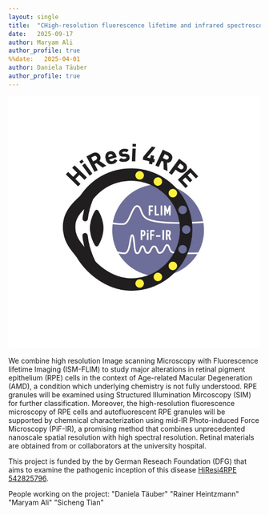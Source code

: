 ```yaml
---
layout: single
title:  "CHigh-resolution fluorescence lifetime and infrared spectroscopic characterization of pathogenic retinal pigment epithelium cell organelles (HiResi4RPE)"
date:   2025-09-17
author: Maryam Ali
author_profile: true
%%date:   2025-04-01
author: Daniela Täuber
author_profile: true
---
```


![BSAAdsorption](/assets/images/projects/HiResi4RPE.jpg)


We combine high resolution Image scanning Microscopy with Fluorescence lifetime Imaging (ISM-FLIM) to study major alterations in retinal pigment epithelium (RPE) cells in the context of Age-related Macular Degeneration (AMD), a condition which underlying chemistry is not fully understood. 
RPE granules will be examined using Structured Illumination Mircoscopy (SIM) for further classification.
Moreover, the high-resolution fluorescence microscopy of RPE cells and autofluorescent RPE granules will be supported by chemnical characterization using mid-IR Photo-induced Force Microscopy (PiF-IR), a promising method that combines unprecedented nanoscale spatial resolution with high spectral resolution. 
Retinal materials are obtained from or collaborators at the university hospital.


This project is funded by the by German Reseach Foundation (DFG) that aims to examine the pathogenic inception of this disease [HiResi4RPE 542825796](https://gepris.dfg.de/gepris/projekt/542825796?context=projekt&task=showDetail&id=542825796&).

People working on the project:
"Daniela Täuber"
"Rainer Heintzmann"
"Maryam Ali"
"Sicheng Tian"
